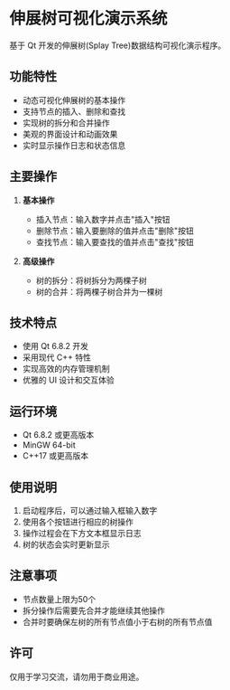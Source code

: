 # 伸展树可视化演示系统

基于 Qt 开发的伸展树(Splay Tree)数据结构可视化演示程序。

## 功能特性

- 动态可视化伸展树的基本操作
- 支持节点的插入、删除和查找
- 实现树的拆分和合并操作
- 美观的界面设计和动画效果
- 实时显示操作日志和状态信息

## 主要操作

1. **基本操作**
   - 插入节点：输入数字并点击"插入"按钮
   - 删除节点：输入要删除的值并点击"删除"按钮
   - 查找节点：输入要查找的值并点击"查找"按钮

2. **高级操作**
   - 树的拆分：将树拆分为两棵子树
   - 树的合并：将两棵子树合并为一棵树

## 技术特点

- 使用 Qt 6.8.2 开发
- 采用现代 C++ 特性
- 实现高效的内存管理机制
- 优雅的 UI 设计和交互体验

## 运行环境

- Qt 6.8.2 或更高版本
- MinGW 64-bit
- C++17 或更高版本


## 使用说明

1. 启动程序后，可以通过输入框输入数字
2. 使用各个按钮进行相应的树操作
3. 操作过程会在下方文本框显示日志
4. 树的状态会实时更新显示

## 注意事项

- 节点数量上限为50个
- 拆分操作后需要先合并才能继续其他操作
- 合并时要确保左树的所有节点值小于右树的所有节点值


## 许可

仅用于学习交流，请勿用于商业用途。
